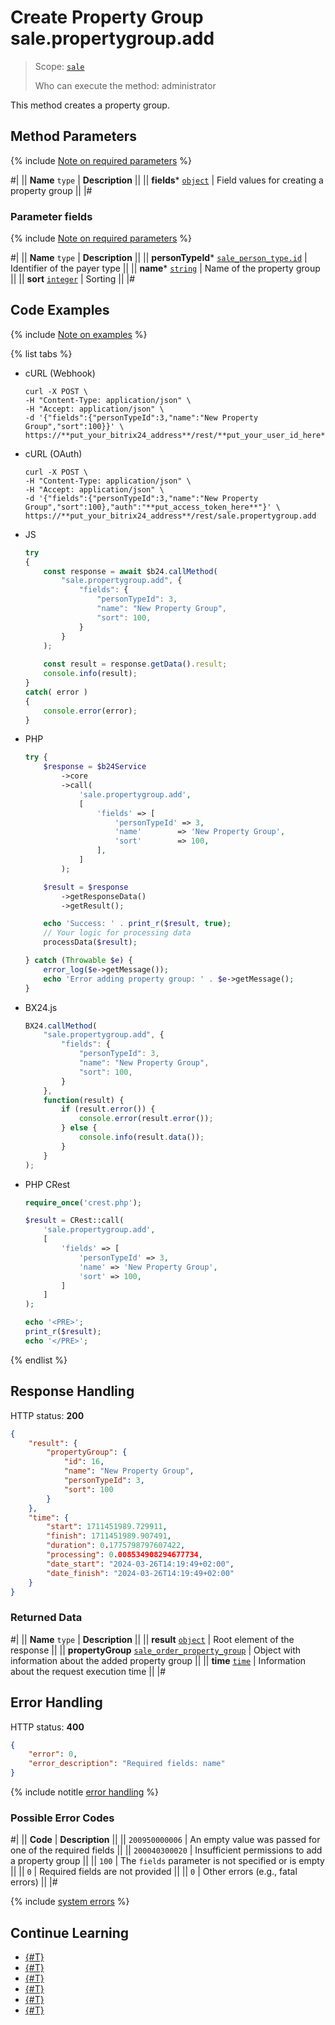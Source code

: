 # Create Property Group sale.propertygroup.add

> Scope: [`sale`](../../scopes/permissions.md)
>
> Who can execute the method: administrator

This method creates a property group.

## Method Parameters

{% include [Note on required parameters](../../../_includes/required.md) %}

#|
|| **Name**
`type` | **Description** ||
|| **fields***
[`object`](../../data-types.md) | Field values for creating a property group ||
|#

### Parameter fields

{% include [Note on required parameters](../../../_includes/required.md) %}

#|
|| **Name**
`type` | **Description** ||
|| **personTypeId***
[`sale_person_type.id`](../data-types.md) | Identifier of the payer type ||
|| **name***
[`string`](../../data-types.md) | Name of the property group ||
|| **sort**
[`integer`](../../data-types.md) | Sorting ||
|#

## Code Examples

{% include [Note on examples](../../../_includes/examples.md) %}

{% list tabs %}

- cURL (Webhook)

    ```http
    curl -X POST \
    -H "Content-Type: application/json" \
    -H "Accept: application/json" \
    -d '{"fields":{"personTypeId":3,"name":"New Property Group","sort":100}}' \
    https://**put_your_bitrix24_address**/rest/**put_your_user_id_here**/**put_your_webhook_here**/sale.propertygroup.add
    ```

- cURL (OAuth)

    ```http
    curl -X POST \
    -H "Content-Type: application/json" \
    -H "Accept: application/json" \
    -d '{"fields":{"personTypeId":3,"name":"New Property Group","sort":100},"auth":"**put_access_token_here**"}' \
    https://**put_your_bitrix24_address**/rest/sale.propertygroup.add
    ```

- JS

    ```js
    try
    {
    	const response = await $b24.callMethod(
    		"sale.propertygroup.add", {
    			"fields": {
    				"personTypeId": 3,
    				"name": "New Property Group",
    				"sort": 100,
    			}
    		}
    	);
    	
    	const result = response.getData().result;
    	console.info(result);
    }
    catch( error )
    {
    	console.error(error);
    }
    ```

- PHP

    ```php
    try {
        $response = $b24Service
            ->core
            ->call(
                'sale.propertygroup.add',
                [
                    'fields' => [
                        'personTypeId' => 3,
                        'name'        => 'New Property Group',
                        'sort'        => 100,
                    ],
                ]
            );
    
        $result = $response
            ->getResponseData()
            ->getResult();
    
        echo 'Success: ' . print_r($result, true);
        // Your logic for processing data
        processData($result);
    
    } catch (Throwable $e) {
        error_log($e->getMessage());
        echo 'Error adding property group: ' . $e->getMessage();
    }
    ```

- BX24.js

    ```js
    BX24.callMethod(
        "sale.propertygroup.add", {
            "fields": {
                "personTypeId": 3,
                "name": "New Property Group",
                "sort": 100,
            }
        },
        function(result) {
            if (result.error()) {
                console.error(result.error());
            } else {
                console.info(result.data());
            }
        }
    );
    ```

- PHP CRest

    ```php
    require_once('crest.php');

    $result = CRest::call(
        'sale.propertygroup.add',
        [
            'fields' => [
                'personTypeId' => 3,
                'name' => 'New Property Group',
                'sort' => 100,
            ]
        ]
    );

    echo '<PRE>';
    print_r($result);
    echo '</PRE>';
    ```

{% endlist %}

## Response Handling

HTTP status: **200**

```json
{
    "result": {
        "propertyGroup": {
            "id": 16,
            "name": "New Property Group",
            "personTypeId": 3,
            "sort": 100
        }
    },
    "time": {
        "start": 1711451989.729911,
        "finish": 1711451989.907491,
        "duration": 0.1775798797607422,
        "processing": 0.008534908294677734,
        "date_start": "2024-03-26T14:19:49+02:00",
        "date_finish": "2024-03-26T14:19:49+02:00"
    }
}
```

### Returned Data

#|
|| **Name**
`type` | **Description** ||
|| **result**
[`object`](../../data-types.md) | Root element of the response ||
|| **propertyGroup**
[`sale_order_property_group`](../data-types.md) | Object with information about the added property group ||
|| **time**
[`time`](../../data-types.md) | Information about the request execution time ||
|#

## Error Handling

HTTP status: **400**

```json
{
    "error": 0,
    "error_description": "Required fields: name"
}
```

{% include notitle [error handling](../../../_includes/error-info.md) %}

### Possible Error Codes

#|
|| **Code** | **Description** ||
|| `200950000006` | An empty value was passed for one of the required fields ||
|| `200040300020` | Insufficient permissions to add a property group ||
|| `100` | The `fields` parameter is not specified or is empty ||
|| `0` | Required fields are not provided ||
|| `0` | Other errors (e.g., fatal errors) ||
|#

{% include [system errors](../../../_includes/system-errors.md) %}

## Continue Learning

- [{#T}](./index.md)
- [{#T}](./sale-property-group-update.md)
- [{#T}](./sale-property-group-get.md)
- [{#T}](./sale-property-group-list.md)
- [{#T}](./sale-property-group-delete.md)
- [{#T}](./sale-property-group-get-fields.md)